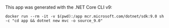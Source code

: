 This app was generated with the .NET Core CLI v9:
```
docker run --rm -it -v $(pwd):/app mcr.microsoft.com/dotnet/sdk:9.0 sh -c "cd app && dotnet new mvc -o source_9.0"
```
